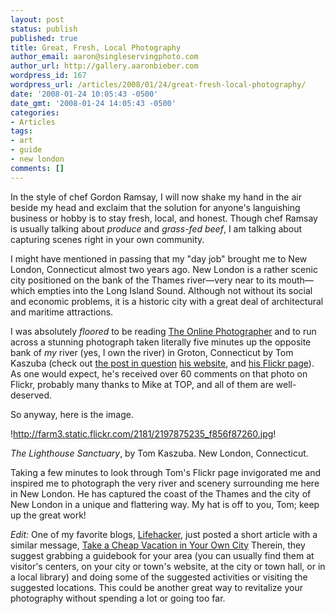 ```yaml
---
layout: post
status: publish
published: true
title: Great, Fresh, Local Photography
author_email: aaron@singleservingphoto.com
author_url: http://gallery.aaronbieber.com
wordpress_id: 167
wordpress_url: /articles/2008/01/24/great-fresh-local-photography/
date: '2008-01-24 10:05:43 -0500'
date_gmt: '2008-01-24 14:05:43 -0500'
categories:
- Articles
tags:
- art
- guide
- new london
comments: []
---
```

In the style of chef Gordon Ramsay, I will now shake my hand in the air
beside my head and exclaim that the solution for anyone's languishing
business or hobby is to stay fresh, local, and honest. Though chef
Ramsay is usually talking about _produce_ and _grass-fed beef_, I am
talking about capturing scenes right in your own community.

I might have mentioned in passing that my "day job" brought me to New
London, Connecticut almost two years ago. New London is a rather scenic
city positioned on the bank of the Thames river—very near to its
mouth—which empties into the Long Island Sound. Although not without its
social and economic problems, it is a historic city with a great deal of
architectural and maritime attractions.

I was absolutely _floored_ to be reading [The Online
Photographer](http://www.theonlinephotographer.com) and to run across a
stunning photograph taken literally five minutes up the opposite bank of
_my_ river (yes, I own the river) in Groton, Connecticut by Tom
Kaszuba (check out [the post in
question](http://theonlinephotographer.typepad.com/the_online_photographer/2008/01/random-excellen.html,)
[his website](http://www.tomkaszuba.com/), and [his Flickr
page](http://www.flickr.com/photos/tomkaz/)). As one would expect, he's
received over 60 comments on that photo on Flickr, probably many thanks
to Mike at TOP, and all of them are well-deserved.

So anyway, here is the image.

!http://farm3.static.flickr.com/2181/2197875235_f856f87260.jpg!

_The Lighthouse Sanctuary_, by Tom Kaszuba. New London, Connecticut.

Taking a few minutes to look through Tom's Flickr page invigorated me
and inspired me to photograph the very river and scenery surrounding me
here in New London. He has captured the coast of the Thames and the city
of New London in a unique and flattering way. My hat is off to you, Tom;
keep up the great work!

*Edit:* One of my favorite blogs,
[Lifehacker](http://www.lifehacker.com), just posted a short article with
a similar message, [Take a Cheap Vacation in Your Own
City](http://lifehacker.com/348407/take-a-cheap-vacation-in-your-own-city.)
Therein, they suggest grabbing a guidebook for your area (you can
usually find them at visitor's centers, on your city or town's website,
at the city or town hall, or in a local library) and doing some of the
suggested activities or visiting the suggested locations. This could be
another great way to revitalize your photography without spending a lot
or going too far.
